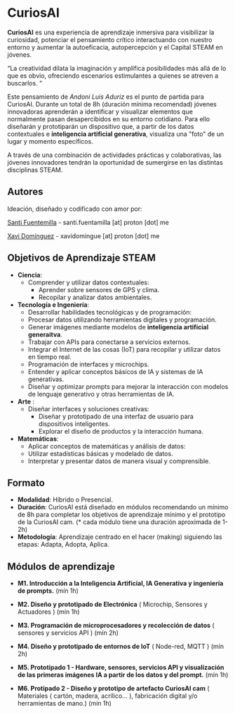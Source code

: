 
# CuriosAI 


**CuriosAI** es una experiencia de aprendizaje inmersiva para visibilizar la curiosidad, potenciar el pensamiento crítico interactuando con nuestro entorno y aumentar la autoeficacia, autopercepción y el Capital STEAM en jóvenes.


“La creatividad dilata la imaginación y amplifica posibilidades más allá de lo que es obvio, ofreciendo escenarios estimulantes a quienes se atreven a buscarlos. “

Este pensamiento de *Andoni Luis Aduriz* es el punto de partida para CuriosAI. 
Durante un total de 8h (duración mínima recomendad) jóvenes innovadoras aprenderán a identificar y visualizar elementos que normalmente pasan desapercibidos en su entorno cotidiano. 
Para ello diseñarán y prototiparán un dispositivo que, a partir de los datos contextuales e **inteligencia artificial generativa**, visualiza una "foto" de un lugar y momento específicos.

A través de una combinación de actividades prácticas y colaborativas, las jóvenes innovadores tendrán la oportunidad de sumergirse en las distintas disciplinas STEAM.

## Autores

Ideación, diseñado y codificado con amor por:

[Santi Fuentemilla](https://www.linkedin.com/in/santifu/) - santi.fuentamilla [at] proton [dot] me

[Xavi Domínguez](https://www.xavidominguez.com) - xavidomingue [at] proton [dot] me


## Objetivos de Aprendizaje STEAM

*  **Ciencia**:
    * Comprender y utilizar datos contextuales:
        * Aprender sobre sensores de GPS y clima.
        * Recopilar y analizar datos ambientales.
* **Tecnología e Ingeniería**:
    * Desarrollar habilidades tecnológicas y de programación:
    * Procesar datos utilizando herramientas digitales y programación.
    * Generar imágenes mediante modelos de **inteligencia artificial generaitva**.
    * Trabajar con APIs para conectarse a servicios externos.
    * Integrar el Internet de las cosas (IoT) para recopilar y utilizar datos en tiempo real.
    * Programación de interfaces y microchips.
    * Entender y aplicar conceptos básicos de IA y sistemas de IA generativas.
    * Diseñar y optimizar prompts para mejorar la interacción con modelos de lenguaje generativo y otras herramientas de IA.
* **Arte** :
    * Diseñar interfaces y soluciones creativas:
        * Diseñar y prototipado de una interfaz de usuario para dispositivos inteligentes.
        * Explorar el diseño de productos y la interacción humana.
* **Matemáticas**:
    * Aplicar conceptos de matemáticas y análisis de datos:
    * Utilizar estadísticas básicas y modelado de datos.
    * Interpretar y presentar datos de manera visual y comprensible.

## Formato
* **Modalidad**: Híbrido o Presencial.
* **Duración**: CuriosAI está diseñado en módulos recomendando un mínimo de 8h para completar los objetivos de aprendizaje mínimo y el prototipo de la CuriosAI cam.
(* cada módulo tiene una duración aproximada de 1-2h)
* **Metodología**: Aprendizaje centrado en el hacer (making) siguiendo las etapas: Adapta, Adopta, Aplica.

## Módulos de aprendizaje
* **M1. Introducción a la Inteligencia Artificial, IA Generativa y ingeniería de prompts.** (mín 1h)

* **M2. Diseño y prototipado de Electrónica**
 ( Microchip, Sensores y Actuadores ) (mín 1h)

* **M3. Programación de microprocesadores y recolección de datos**
( sensores y servicios API ) (mín 2h)

* **M4. Diseño y prototipado de entornos de IoT**
( Node-red, MQTT ) (mín 2h)

* **M5. Prototipado 1 - Hardware, sensores, servicios API y visualización de las primeras imágenes IA a partir de los datos y del prompt.** (mín 1h)

* **M6. Protipado 2 - Diseño y prototipo de artefacto CuriosAI cam**
( Materiales ( cartón, madera, acrílico… ), fabricación digital y/o herramientas de mano.) (mín 1h)
